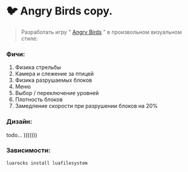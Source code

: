 # 🐦 Angry Birds copy.
> Разработать игру " [Angry Birds](https://en.wikipedia.org/wiki/Angry_Birds_(video_game)) " в произвольном визуальном стиле:

### Фичи:

1. Физика стрельбы
2. Камера и слежение за птицей
3. Физика разрушаемых блоков
4. Меню
5. Выбор / переключение уровней
6. Плотность блоков
7. Замедление скорости при разрушении блоков на 20%

### Дизайн:

todo... )))))))

### Зависимости:

```shell
luarocks install luafilesystem
```